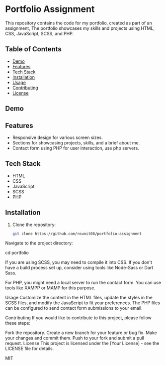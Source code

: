 
# Portfolio Assignment

This repository contains the code for my portfolio, created as part of an assignment, The portfolio showcases my skills and projects using HTML, CSS, JavaScript, SCSS, and PHP.

## Table of Contents

- [Demo](#demo)
- [Features](#features)
- [Tech Stack](#tech-stack)
- [Installation](#installation)
- [Usage](#usage)
- [Contributing](#contributing)
- [License](#license)

## Demo


## Features

- Responsive design for various screen sizes.
- Sections for showcasing projects, skills, and a brief about me.
- Contact form using PHP for user interaction, use php servers.

## Tech Stack

- HTML
- CSS
- JavaScript
- SCSS
- PHP

## Installation

1. Clone the repository:

   ```bash
   git clone https://github.com/rounit08/portfolio-assignment
Navigate to the project directory:


cd portfolio

If you are using SCSS, you may need to compile it into CSS. If you don't have a build process set up, consider using tools like Node-Sass or Dart Sass.

For PHP, you might need a local server to run the contact form. You can use tools like XAMPP or MAMP for this purpose.


Usage
Customize the content in the HTML files, update the styles in the SCSS files, and modify the JavaScript to fit your preferences. The PHP files can be configured to send contact form submissions to your email.

Contributing
If you would like to contribute to this project, please follow these steps:

Fork the repository.
Create a new branch for your feature or bug fix.
Make your changes and commit them.
Push to your fork and submit a pull request.
License
This project is licensed under the [Your License] - see the LICENSE file for details.

MIT
